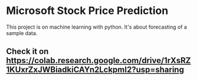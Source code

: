 # Microsoft Stock Price Prediction

This project is on machine learning with python. It's about forecasting of a sample data.

## Check it on https://colab.research.google.com/drive/1rXsRZ1KUxrZxJWBiadkiCAYn2LckpmI2?usp=sharing



